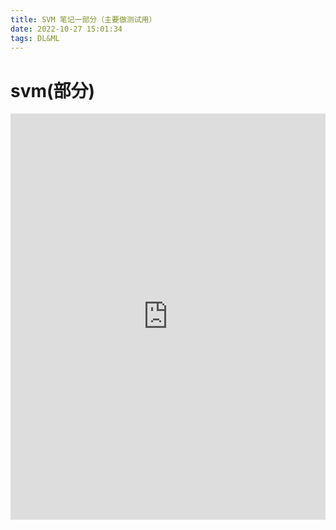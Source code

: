 ```yaml
---
title: SVM 笔记一部分（主要做测试用）
date: 2022-10-27 15:01:34
tags: DL&ML
---
```










# svm(部分)

<body>
	<iframe	src="https://gcore.jsdelivr.net/gh/laptype/cloud@main/svm%20%E7%AC%94%E8%AE%B0.pdf"
			marginwidth='0' marginheight='0'
			width = 100% height = 650px
	        frameborder = "0" name = "testpage"
			visibility:inherit
			z-index:1
	        scrolling = "no">
	</iframe>
</body>







